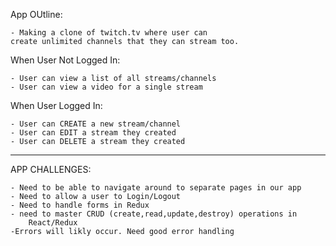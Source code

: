 App OUtline:

    - Making a clone of twitch.tv where user can
    create unlimited channels that they can stream too.

When User Not Logged In:

    - User can view a list of all streams/channels
    - User can view a video for a single stream

When User Logged In:

    - User can CREATE a new stream/channel
    - User can EDIT a stream they created
    - User can DELETE a stream they created

---

APP CHALLENGES:

    - Need to be able to navigate around to separate pages in our app
    - Need to allow a user to Login/Logout
    - Need to handle forms in Redux
    - need to master CRUD (create,read,update,destroy) operations in
        React/Redux
    -Errors will likly occur. Need good error handling
